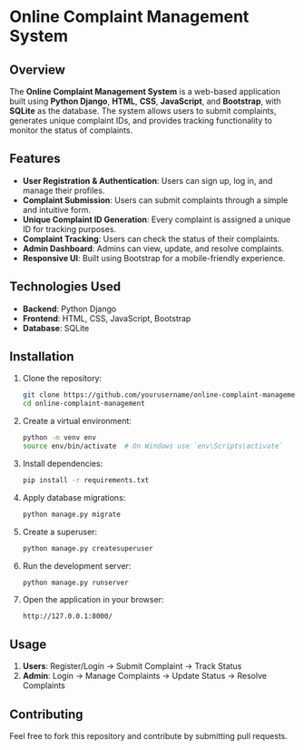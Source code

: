 # Online Complaint Management System

## Overview
The **Online Complaint Management System** is a web-based application built using **Python Django**, **HTML**, **CSS**, **JavaScript**, and **Bootstrap**, with **SQLite** as the database. The system allows users to submit complaints, generates unique complaint IDs, and provides tracking functionality to monitor the status of complaints.

## Features
- **User Registration & Authentication**: Users can sign up, log in, and manage their profiles.
- **Complaint Submission**: Users can submit complaints through a simple and intuitive form.
- **Unique Complaint ID Generation**: Every complaint is assigned a unique ID for tracking purposes.
- **Complaint Tracking**: Users can check the status of their complaints.
- **Admin Dashboard**: Admins can view, update, and resolve complaints.
- **Responsive UI**: Built using Bootstrap for a mobile-friendly experience.

## Technologies Used
- **Backend**: Python Django
- **Frontend**: HTML, CSS, JavaScript, Bootstrap
- **Database**: SQLite

## Installation

1. Clone the repository:
   ```bash
   git clone https://github.com/yourusername/online-complaint-management.git
   cd online-complaint-management
   ```
2. Create a virtual environment:
   ```bash
   python -m venv env
   source env/bin/activate  # On Windows use `env\Scripts\activate`
   ```
3. Install dependencies:
   ```bash
   pip install -r requirements.txt
   ```
4. Apply database migrations:
   ```bash
   python manage.py migrate
   ```
5. Create a superuser:
   ```bash
   python manage.py createsuperuser
   ```
6. Run the development server:
   ```bash
   python manage.py runserver
   ```
7. Open the application in your browser:
   ```
   http://127.0.0.1:8000/
   ```

## Usage
1. **Users**: Register/Login → Submit Complaint → Track Status
2. **Admin**: Login → Manage Complaints → Update Status → Resolve Complaints

## Contributing
Feel free to fork this repository and contribute by submitting pull requests.


